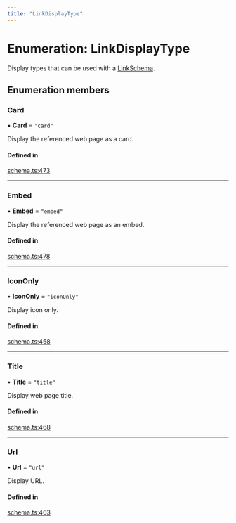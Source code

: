```yaml
---
title: "LinkDisplayType"
---
```

# Enumeration: LinkDisplayType

Display types that can be used with a [LinkSchema](../interfaces/LinkSchema.md).

## Enumeration members

### Card

• **Card** = `"card"`

Display the referenced web page as a card.

#### Defined in

[schema.ts:473](https://github.com/coda/packs-sdk/blob/main/schema.ts#L473)

___

### Embed

• **Embed** = `"embed"`

Display the referenced web page as an embed.

#### Defined in

[schema.ts:478](https://github.com/coda/packs-sdk/blob/main/schema.ts#L478)

___

### IconOnly

• **IconOnly** = `"iconOnly"`

Display icon only.

#### Defined in

[schema.ts:458](https://github.com/coda/packs-sdk/blob/main/schema.ts#L458)

___

### Title

• **Title** = `"title"`

Display web page title.

#### Defined in

[schema.ts:468](https://github.com/coda/packs-sdk/blob/main/schema.ts#L468)

___

### Url

• **Url** = `"url"`

Display URL.

#### Defined in

[schema.ts:463](https://github.com/coda/packs-sdk/blob/main/schema.ts#L463)
